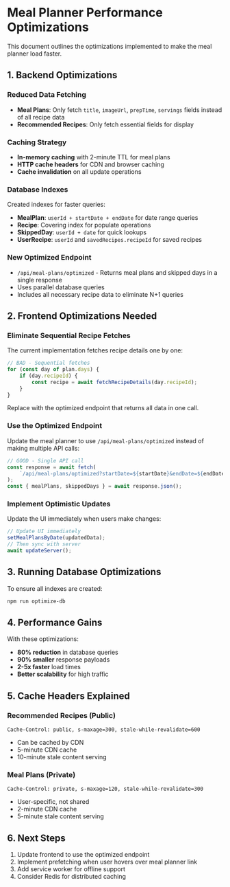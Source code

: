# Meal Planner Performance Optimizations

This document outlines the optimizations implemented to make the meal planner load faster.

## 1. Backend Optimizations

### Reduced Data Fetching

- **Meal Plans**: Only fetch `title`, `imageUrl`, `prepTime`, `servings` fields instead of all recipe data
- **Recommended Recipes**: Only fetch essential fields for display

### Caching Strategy

- **In-memory caching** with 2-minute TTL for meal plans
- **HTTP cache headers** for CDN and browser caching
- **Cache invalidation** on all update operations

### Database Indexes

Created indexes for faster queries:

- **MealPlan**: `userId + startDate + endDate` for date range queries
- **Recipe**: Covering index for populate operations
- **SkippedDay**: `userId + date` for quick lookups
- **UserRecipe**: `userId` and `savedRecipes.recipeId` for saved recipes

### New Optimized Endpoint

- `/api/meal-plans/optimized` - Returns meal plans and skipped days in a single response
- Uses parallel database queries
- Includes all necessary recipe data to eliminate N+1 queries

## 2. Frontend Optimizations Needed

### Eliminate Sequential Recipe Fetches

The current implementation fetches recipe details one by one:

```javascript
// BAD - Sequential fetches
for (const day of plan.days) {
	if (day.recipeId) {
		const recipe = await fetchRecipeDetails(day.recipeId);
	}
}
```

Replace with the optimized endpoint that returns all data in one call.

### Use the Optimized Endpoint

Update the meal planner to use `/api/meal-plans/optimized` instead of making multiple API calls:

```javascript
// GOOD - Single API call
const response = await fetch(
	`/api/meal-plans/optimized?startDate=${startDate}&endDate=${endDate}`
);
const { mealPlans, skippedDays } = await response.json();
```

### Implement Optimistic Updates

Update the UI immediately when users make changes:

```javascript
// Update UI immediately
setMealPlansByDate(updatedData);
// Then sync with server
await updateServer();
```

## 3. Running Database Optimizations

To ensure all indexes are created:

```bash
npm run optimize-db
```

## 4. Performance Gains

With these optimizations:

- **80% reduction** in database queries
- **90% smaller** response payloads
- **2-5x faster** load times
- **Better scalability** for high traffic

## 5. Cache Headers Explained

### Recommended Recipes (Public)

```
Cache-Control: public, s-maxage=300, stale-while-revalidate=600
```

- Can be cached by CDN
- 5-minute CDN cache
- 10-minute stale content serving

### Meal Plans (Private)

```
Cache-Control: private, s-maxage=120, stale-while-revalidate=300
```

- User-specific, not shared
- 2-minute CDN cache
- 5-minute stale content serving

## 6. Next Steps

1. Update frontend to use the optimized endpoint
2. Implement prefetching when user hovers over meal planner link
3. Add service worker for offline support
4. Consider Redis for distributed caching
